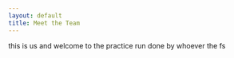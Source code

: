 ```yaml
---
layout: default
title: Meet the Team
---
```

 this is us and welcome to the practice run done by whoever the fs